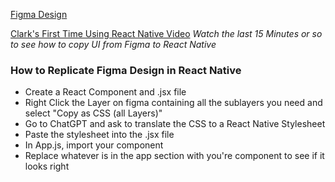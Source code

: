 [Figma Design](https://www.figma.com/file/cy31POaSQoa6J9t4WKOvf6/Goat?type=design&node-id=0-1&mode=design&t=0yiIc46o2uRRBjKp-0)

[Clark's First Time Using React Native Video](https://drive.google.com/file/d/1ks_ebAavAolvvRGjqN-D4ic4aqsD0G41/view?usp=sharing)
*Watch the last 15 Minutes or so to see how to copy UI from Figma to React Native*

### How to Replicate Figma Design in React Native
- Create a React Component and .jsx file
- Right Click the Layer on figma containing all the sublayers you need and select "Copy as CSS (all Layers)"
- Go to ChatGPT and ask to translate the CSS to a React Native Stylesheet
- Paste the stylesheet into the .jsx file
- In App.js, import your component
- Replace whatever is in the app section with you're component to see if it looks right
